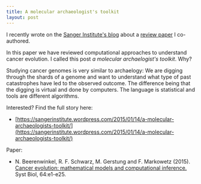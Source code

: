 ```yaml
---
title: A molecular archaeologist's toolkit 
layout: post
---
```


I recently wrote on the [Sanger Institute's blog](https://sangerinstitute.wordpress.com/2015/01/14/a-molecular-archaeologists-toolkit/) about a [review paper](http://dx.doi.org/10.1093/sysbio/syu081) I co-authored. 

In this paper we have reviewed computational approaches to understand cancer evolution. I called this post *a molecular archaelogist's toolkit*. Why?

Studying cancer genomes is very similar to archaelogy: We are digging through the shards of a genome and want to understand what type of past catastrophes have led to the observed outcome.
The  difference being that the digging is virtual and done by computers. The language is statistical and tools are different algorithms. 

Interested? Find the full story here:

* [https://sangerinstitute.wordpress.com/2015/01/14/a-molecular-archaeologists-toolkit/](https://sangerinstitute.wordpress.com/2015/01/14/a-molecular-archaeologists-toolkit/)

Paper:

* N. Beerenwinkel, R. F. Schwarz, M. Gerstung and F. Markowetz (2015). [Cancer evolution: mathematical models and computational inference.](http://dx.doi.org/10.1093/sysbio/syu081) Syst Biol, 64:e1-e25.
